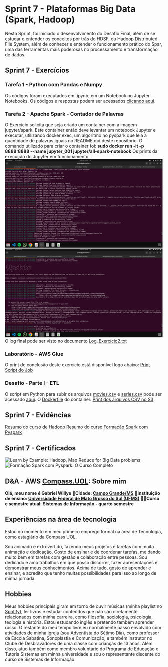 # Sprint 7 - Plataformas Big Data (Spark, Hadoop)

Nesta Sprint, foi iniciado o desenvolvimento do Desafio Final, além de se estudar e entender os conceitos por trás do HDSF, ou Hadoop Distributed File System, além de conhecer e entender o funcionamento prático do Spar, uma das ferramentas mais poderosas no processamento e transformação de dados.

## Sprint 7 - Exercícios

### Tarefa 1 - Python com Pandas e Numpy

Os códigos foram executados em .ipynb, em um Notebook no Jupyter Notebooks. Os códigos e respostas podem ser acessados [clicando aqui](exercicios/Exercício-1.ipynb).

### Tarefa 2 - Apache Spark - Contador de Palavras

O Exercício solicita que seja criado um container com a imagem jupyter/spark. Este container então deve levantar um notebook Jupyter e executar, utilizando docker exec, um algoritmo no pyspark que leia a quantidade de palavras iguais no README.md deste repositório.
O comando utilizado para criar o container foi:
**sudo docker run -it -p 8888:8888 --name jupyter_001 jupyter/all-spark-notebook**
Os prints da execução do Jupyter em funcionamento:
![Print 1](Sprint_7/exercicios/Print1_Ex2.png)
![Print 2](Sprint_7/exercicios/Print2_Ex2.png)
O log final pode ser visto no documento [Log_Exercício2.txt](Sprint_7/exercicios/Log_Exercício2.txt)

### Laboratório - AWS Glue

O print de conclusão deste exercício está disponível logo abaixo:
[Print](Sprint_7/exercicios/AWSGlue.png)
[Script do Job](Sprint_7/exercicios/Script_Job.txt)

### Desafio - Parte I - ETL

O script em Python para subir os arquivos [movies.csv](exercicios/movies.csv) e [series.csv](exercicios/series.csv) pode ser acessado [aqui](exercicios/Script.py).
O [Dockerfile](exercicios/Dockerfile) do container.
[Print dos arquivos CSV no S3](exercicios/Desafio.png)

## Sprint 7 - Evidências

[Resumo do curso de Hadoop](evidencias/Hadoop.md)
[Resumo do curso Formação Spark com Pyspark](evidencias/Spark.md)

## Sprint 7 - Certificados

![Learn by Example: Hadoop, Map Reduce for Big Data problems](certificados/Hadoop.png)
![Formação Spark com Pyspark: O Curso Completo](certificados/Spark.png)

## D&A - AWS [Compass.UOL](https://compass.uol/pt/home/?utm_source=google-ads&utm_medium=ppc&utm_campaign=compasso-uol-institucional&utm_term=compass+uol): Sobre mim

**Olá, meu nome é Gabriel Willye**
**🏡Cidade: [Campo Grande/MS](https://www.google.com.br/maps/place/Campo+Grande,+MS/@-20.6258611,-54.8465322,10z/data=!3m1!4b1!4m6!3m5!1s0x9486f3f8b2834447:0xa35a7db8b968e5fd!8m2!3d-20.6281521!4d-54.5218074!16s%2Fg%2F11rgdh3sd7?entry=ttu)**
**🏫Instituição de ensino: [Universidade Federal de Mato Grosso do Sul (UFMS)](https://www.ufms.br/)**
**👨‍🎓Curso e semestre atual: Sistemas de Informação - quarto semestre**

## Experiências na área de tecnologia

Estou no momento em meu primeiro emprego formal na área de Tecnologia, como estagiário da Compass UOL.

Sou animado e extrovertido, fazendo meus projetos e tarefas com muita animação e dedicação. Gosto de ensinar e de coordenar tarefas, me dando muito bem em tarefas com gestão e colaboração entre pessoas. Sou dedicado e amo trabalhos em que posso discorrer, fazer apresentações e demonstrar meus conhecimentos. Acima de tudo, gosto de aprender e ensinar, e acredito que tenho muitas possibilidades para isso ao longo de minha jornada.

## Hobbies

Meus hobbies principais giram em torno de ouvir músicas (minha playlist no [Spotify](https://open.spotify.com/playlist/60y6pGtZ0K207UEY6QipqZ?si=4da97c4284724c35)), ler livros e estudar conteúdos que não são diretamente relacionados com minha carreira, como filosofia, sociologia, psicologia, teologia e história. Estou estudando inglês e pretendo também aprender russo.
O restante do meu tempo livre eu normalmente passo envolvido com atividades de minha igreja (sou Adventista do Sétimo Dia), como professor da Escola Sabatina, Sonoplastia e Comunicação, e também instrutor no Clube de Desbravadores de uma classe com crianças de 13 anos. Além disso, atuo também como membro voluntário do Programa de Educação e Tutoria Sistemas em minha universidade e sou o representante discente do curso de Sistemas de Informação.

